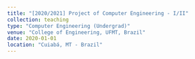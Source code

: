 ```yaml
---
title: "[2020/2021] Project of Computer Engineering - I/II"
collection: teaching
type: "Computer Engineering (Undergrad)"
venue: "College of Engineering, UFMT, Brazil"
date: 2020-01-01
location: "Cuiabá, MT - Brazil"
---
```

